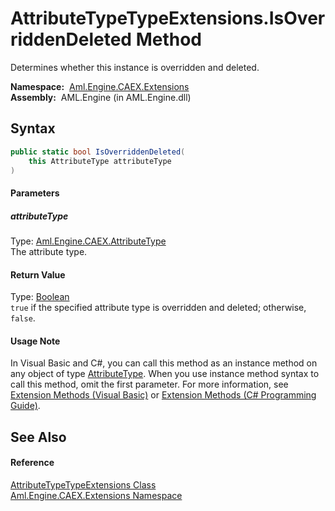 AttributeTypeTypeExtensions.IsOverriddenDeleted Method
======================================================
Determines whether this instance is overridden and deleted.

  **Namespace:**  [Aml.Engine.CAEX.Extensions][1]  
  **Assembly:**  AML.Engine (in AML.Engine.dll)

Syntax
------

```csharp
public static bool IsOverriddenDeleted(
	this AttributeType attributeType
)
```

#### Parameters

##### *attributeType*
Type: [Aml.Engine.CAEX.AttributeType][2]  
The attribute type.

#### Return Value
Type: [Boolean][3]  
`true` if the specified attribute type is overridden and deleted; otherwise, `false`. 
#### Usage Note
In Visual Basic and C#, you can call this method as an instance method on any object of type [AttributeType][2]. When you use instance method syntax to call this method, omit the first parameter. For more information, see [Extension Methods (Visual Basic)][4] or [Extension Methods (C# Programming Guide)][5].

See Also
--------

#### Reference
[AttributeTypeTypeExtensions Class][6]  
[Aml.Engine.CAEX.Extensions Namespace][1]  

[1]: ../README.md
[2]: ../../Aml.Engine.CAEX/AttributeType/README.md
[3]: https://docs.microsoft.com/dotnet/api/system.boolean
[4]: https://docs.microsoft.com/dotnet/visual-basic/programming-guide/language-features/procedures/extension-methods
[5]: https://docs.microsoft.com/dotnet/csharp/programming-guide/classes-and-structs/extension-methods
[6]: README.md
[7]: https://www.automationml.org
[8]: ../../icons/logoShade.png